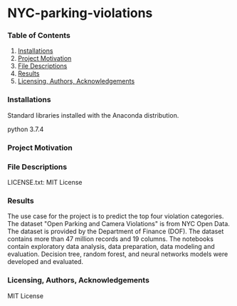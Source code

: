# NYC-parking-violations
### Table of Contents
1. [Installations](#installations)
2. [Project Motivation](#project_motivation)
3. [File Descriptions](#file_descriptions)
4. [Results](#results)
5. [Licensing, Authors, Acknowledgements](#licensing)

### Installations<a name="installations"></a>
Standard libraries installed with the Anaconda distribution.

python 3.7.4

### Project Motivation<a name="project_motivation"></a>

### File Descriptions<a name="file_descriptions"></a>


LICENSE.txt: MIT License

### Results<a name="results"></a>
The use case for the project is to predict the top four violation categories. The dataset "Open Parking and Camera Violations" is from NYC Open Data. The dataset is provided by the Department of Finance (DOF). The dataset contains more than 47 million records and 19 columns. The notebooks contain exploratory data analysis, data preparation, data modeling and evaluation. Decision tree, random forest, and neural networks models were developed and evaluated. 
### Licensing, Authors, Acknowledgements<a name="licensing"></a>
MIT License









